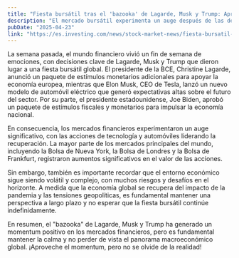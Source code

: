 ```yaml
---
title: "Fiesta bursátil tras el 'bazooka' de Lagarde, Musk y Trump: Aproveche el momentum"
description: "El mercado bursátil experimenta un auge después de las decisiones de Lagarde, Musk y Trump."
pubDate: "2025-04-23"
link: "https://es.investing.com/news/stock-market-news/fiesta-bursatil-tras-el-bazooka-de-lagarde-musk-y-trump-aproveche-el-momentum-3109906"
---
```


La semana pasada, el mundo financiero vivió un fin de semana de emociones, con decisiones clave de Lagarde, Musk y Trump que dieron lugar a una fiesta bursátil global. El presidente de la BCE, Christine Lagarde, anunció un paquete de estímulos monetarios adicionales para apoyar la economía europea, mientras que Elon Musk, CEO de Tesla, lanzó un nuevo modelo de automóvil eléctrico que generó expectativas altas sobre el futuro del sector. Por su parte, el presidente estadounidense, Joe Biden, aprobó un paquete de estímulos fiscales y monetarios para impulsar la economía nacional.

En consecuencia, los mercados financieros experimentaron un auge significativo, con las acciones de tecnología y automóviles liderando la recuperación. La mayor parte de los mercados principales del mundo, incluyendo la Bolsa de Nueva York, la Bolsa de Londres y la Bolsa de Frankfurt, registraron aumentos significativos en el valor de las acciones.

Sin embargo, también es importante recordar que el entorno económico sigue siendo volátil y complejo, con muchos riesgos y desafíos en el horizonte. A medida que la economía global se recupera del impacto de la pandemia y las tensiones geopolíticas, es fundamental mantener una perspectiva a largo plazo y no esperar que la fiesta bursátil continúe indefinidamente.

En resumen, el "bazooka" de Lagarde, Musk y Trump ha generado un momentum positivo en los mercados financieros, pero es fundamental mantener la calma y no perder de vista el panorama macroeconómico global. ¡Aproveche el momentum, pero no se olvide de la realidad!